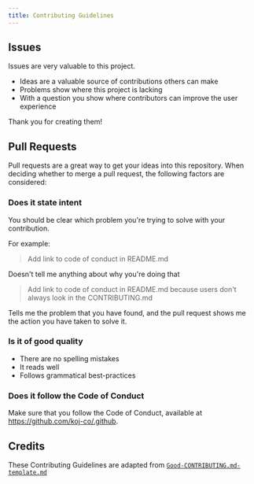 ```yaml
---
title: Contributing Guidelines
---
```


## Issues

Issues are very valuable to this project.

- Ideas are a valuable source of contributions others can make
- Problems show where this project is lacking
- With a question you show where contributors can improve the user experience

Thank you for creating them!

## Pull Requests

Pull requests are a great way to get your ideas into this repository. When deciding whether to merge a pull request, the following factors are considered:

### Does it state intent

You should be clear which problem you're trying to solve with your contribution.

For example:

> Add link to code of conduct in README.md

Doesn't tell me anything about why you're doing that

> Add link to code of conduct in README.md because users don't always look in the CONTRIBUTING.md

Tells me the problem that you have found, and the pull request shows me the action you have taken to solve it.

### Is it of good quality

- There are no spelling mistakes
- It reads well
- Follows grammatical best-practices

### Does it follow the Code of Conduct

Make sure that you follow the Code of Conduct, available at https://github.com/koj-co/.github.

## Credits

These Contributing Guidelines are adapted from [`Good-CONTRIBUTING.md-template.md`](https://gist.github.com/PurpleBooth/b24679402957c63ec426)
